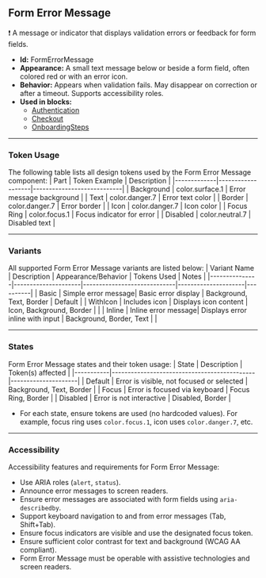 ## Form Error Message
❗ A message or indicator that displays validation errors or feedback for form fields.
- **Id:** FormErrorMessage
- **Appearance:** A small text message below or beside a form field, often colored red or with an error icon.
- **Behavior:** Appears when validation fails. May disappear on correction or after a timeout. Supports accessibility roles.
- **Used in blocks:**
  - [Authentication](../blocks/Authentication.md)
  - [Checkout](../blocks/Checkout.md)
  - [OnboardingSteps](../blocks/OnboardingSteps.md)

---

### Token Usage
The following table lists all design tokens used by the Form Error Message component:
| Part        | Token Example      | Description                |
|-------------|-------------------|----------------------------|
| Background  | color.surface.1   | Error message background   |
| Text        | color.danger.7    | Error text color           |
| Border      | color.danger.7    | Error border               |
| Icon        | color.danger.7    | Icon color                 |
| Focus Ring  | color.focus.1     | Focus indicator for error  |
| Disabled    | color.neutral.7   | Disabled text              |

---

### Variants
All supported Form Error Message variants are listed below:
| Variant Name   | Description         | Appearance/Behavior         | Tokens Used         | Notes    |
|---------------|---------------------|-----------------------------|---------------------|----------|
| Basic         | Simple error message| Basic error display         | Background, Text, Border   | Default  |
| WithIcon      | Includes icon       | Displays icon content       | Icon, Background, Border   |          |
| Inline        | Inline error message| Displays error inline with input | Background, Border, Text   |          |

---

### States
Form Error Message states and their token usage:
| State     | Description                                 | Token(s) affected   |
|-----------|---------------------------------------------|---------------------|
| Default   | Error is visible, not focused or selected   | Background, Text, Border    |
| Focus     | Error is focused via keyboard               | Focus Ring, Border          |
| Disabled  | Error is not interactive                    | Disabled, Border            |

- For each state, ensure tokens are used (no hardcoded values). For example, focus ring uses `color.focus.1`, icon uses `color.danger.7`, etc.

---

### Accessibility
Accessibility features and requirements for Form Error Message:
- Use ARIA roles (`alert`, `status`).
- Announce error messages to screen readers.
- Ensure error messages are associated with form fields using `aria-describedby`.
- Support keyboard navigation to and from error messages (Tab, Shift+Tab).
- Ensure focus indicators are visible and use the designated focus token.
- Ensure sufficient color contrast for text and background (WCAG AA compliant).
- Form Error Message must be operable with assistive technologies and screen readers.
